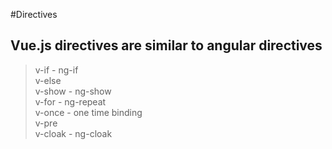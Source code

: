 #Directives
## Vue.js directives are similar to angular directives

> v-if - ng-if <br/>
> v-else <br/>
> v-show -  ng-show <br/>
> v-for  - ng-repeat <br/>
> v-once  - one time binding <br/>
> v-pre <br/>
> v-cloak - ng-cloak  <br/>
